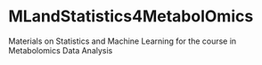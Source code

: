 # MLandStatistics4MetabolOmics
Materials on Statistics and Machine Learning for the course in Metabolomics Data Analysis
